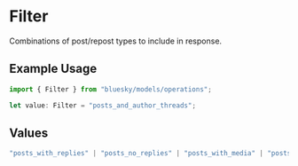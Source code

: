 # Filter

Combinations of post/repost types to include in response.

## Example Usage

```typescript
import { Filter } from "bluesky/models/operations";

let value: Filter = "posts_and_author_threads";
```

## Values

```typescript
"posts_with_replies" | "posts_no_replies" | "posts_with_media" | "posts_and_author_threads"
```